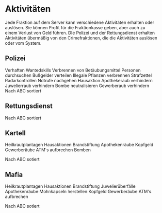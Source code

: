 # Aktivitäten

Jede Fraktion auf dem Server kann verschiedene Aktivitäten erhalten oder auslösen. Sie können Profit für die Fraktionkasse geben, aber auch zu einem Verlust von Geld führen.
DIe Polizei und der Rettungsdienst erhalten Aktivitäten übermäßig von den Crimefraktionen, die die Aktivitäten auslösen oder vom System.


## Polizei

Verhaften
Wantedskills
Verbrennen von Betäubungsmittel
Personen durchsuchen
Bußgelder verteilen
Illegale Pflanzen verbrennen
Strafzettel
Radarkontrollen
Notrufe nachgehen
Hausaktion
Apothekeraub verhindern
Juwelierraub verhindern
Bombe neutralisieren
Gewerberaub verhindern
Nach ABC sortiert

## Rettungsdienst



Nach ABC sortiert

## Kartell

Heilkrautplantagen 
Hausaktionen
Brandstiftung
Apothekenräube
Kopfgeld
Gewerberäube
ATM's aufbrechen
Bomben

Nach ABC sotiert

## Mafia

Heilkrautplantagen 
Hausaktionen
Brandstiftung
Juwelierüberfälle
Apothekenräube
Mohnkapseln herstellen
Kopfgeld
Gewerberäube
ATM's aufbrechen

Nach ABC sotiert
